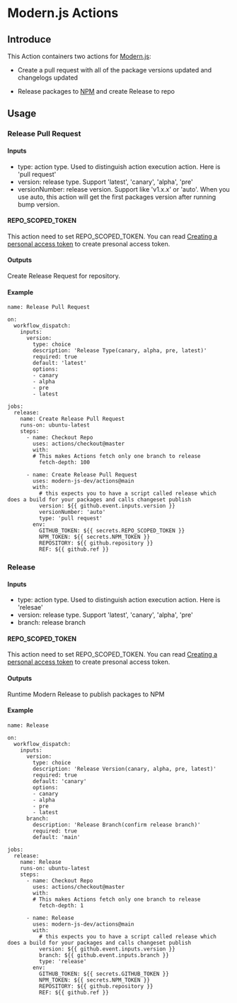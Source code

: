 # Modern.js Actions

## Introduce

This Action containers two actions for [Modern.js](https://modernjs.dev/):

- Create a pull request with all of the package versions updated and changelogs updated

- Release packages to [NPM](https://www.npmjs.com/) and create Release to repo

## Usage

### Release Pull Request

#### Inputs

- type: action type. Used to distinguish action execution action. Here is 'pull request'
- version: release type. Support 'latest', 'canary', 'alpha', 'pre'
- versionNumber: release version. Support like 'v1.x.x' or 'auto'. When you use auto, this action will get the first packages version after running bump version.

#### REPO_SCOPED_TOKEN

This action need to set REPO_SCOPED_TOKEN. You can read [Creating a personal access token](https://docs.github.com/cn/authentication/keeping-your-account-and-data-secure/creating-a-personal-access-token) to create presonal access token.

#### Outputs

Create Release Request for repository.

#### Example

```
name: Release Pull Request

on:
  workflow_dispatch:
    inputs:
      version:
        type: choice
        description: 'Release Type(canary, alpha, pre, latest)'
        required: true
        default: 'latest'
        options:
        - canary
        - alpha
        - pre
        - latest

jobs:
  release:
    name: Create Release Pull Request
    runs-on: ubuntu-latest
    steps:
      - name: Checkout Repo
        uses: actions/checkout@master
        with:
        # This makes Actions fetch only one branch to release
          fetch-depth: 100

      - name: Create Release Pull Request
        uses: modern-js-dev/actions@main
        with:
          # this expects you to have a script called release which does a build for your packages and calls changeset publish
          version: ${{ github.event.inputs.version }}
          versionNumber: 'auto'
          type: 'pull request'
        env:
          GITHUB_TOKEN: ${{ secrets.REPO_SCOPED_TOKEN }}
          NPM_TOKEN: ${{ secrets.NPM_TOKEN }}
          REPOSITORY: ${{ github.repository }}
          REF: ${{ github.ref }}
```

### Release

#### Inputs

- type: action type. Used to distinguish action execution action. Here is 'relesae'
- version: release type. Support 'latest', 'canary', 'alpha', 'pre'
- branch: release branch


#### REPO_SCOPED_TOKEN

This action need to set REPO_SCOPED_TOKEN. You can read [Creating a personal access token](https://docs.github.com/cn/authentication/keeping-your-account-and-data-secure/creating-a-personal-access-token) to create presonal access token.

#### Outputs

Runtime Modern Release to publish packages to NPM

#### Example

```
name: Release

on:
  workflow_dispatch:
    inputs:
      version:
        type: choice
        description: 'Release Version(canary, alpha, pre, latest)'
        required: true
        default: 'canary'
        options:
        - canary
        - alpha
        - pre
        - latest
      branch:
        description: 'Release Branch(confirm release branch)'
        required: true
        default: 'main'

jobs:
  release:
    name: Release
    runs-on: ubuntu-latest
    steps:
      - name: Checkout Repo
        uses: actions/checkout@master
        with:
        # This makes Actions fetch only one branch to release
          fetch-depth: 1

      - name: Release
        uses: modern-js-dev/actions@main
        with:
          # this expects you to have a script called release which does a build for your packages and calls changeset publish
          version: ${{ github.event.inputs.version }}
          branch: ${{ github.event.inputs.branch }}
          type: 'release'
        env:
          GITHUB_TOKEN: ${{ secrets.GITHUB_TOKEN }}
          NPM_TOKEN: ${{ secrets.NPM_TOKEN }}
          REPOSITORY: ${{ github.repository }}
          REF: ${{ github.ref }}

```
